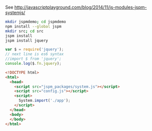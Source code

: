 See http://javascriptplayground.com/blog/2014/11/js-modules-jspm-systemjs/

```bash
mkdir jspmdemo; cd jspmdemo
npm install --global jspm
mkdir src; cd src
jspm install
jspm install jquery
```


```javascript
var $ = require('jquery');
// next line is es6 syntax
//import $ from 'jquery';
console.log($.fn.jquery);
```

```html
<!DOCTYPE html>
<html>
  <head>
    <script src="jspm_packages/system.js"></script>
    <script src="config.js"></script>
    <script>
      System.import('./app');
    </script>
  </head>
  <body>
  </body>
</html>
```
